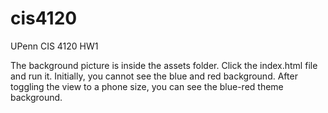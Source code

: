 # cis4120
UPenn CIS 4120 HW1

The background picture is inside the assets folder.
Click the index.html file and run it.
Initially, you cannot see the blue and red background. After toggling the view to a phone size, you can see the blue-red theme background.
